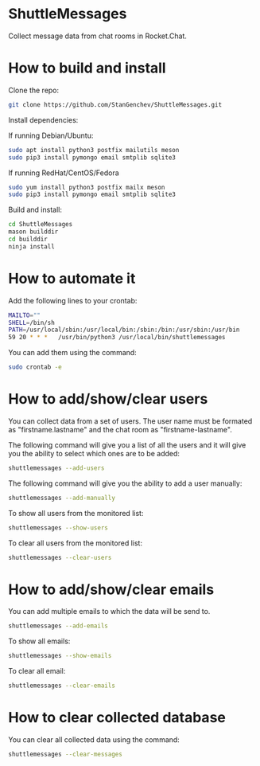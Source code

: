 # ShuttleMessages
Collect message data from chat rooms in Rocket.Chat.

# How to build and install
Clone the repo:

```bash
git clone https://github.com/StanGenchev/ShuttleMessages.git
```

Install dependencies:

If running Debian/Ubuntu:
```bash
sudo apt install python3 postfix mailutils meson
sudo pip3 install pymongo email smtplib sqlite3
```

If running RedHat/CentOS/Fedora
```bash
sudo yum install python3 postfix mailx meson
sudo pip3 install pymongo email smtplib sqlite3
```

Build and install:

```bash
cd ShuttleMessages
mason builddir
cd builddir
ninja install
```

# How to automate it

Add the following lines to your crontab:
```bash
MAILTO=""
SHELL=/bin/sh
PATH=/usr/local/sbin:/usr/local/bin:/sbin:/bin:/usr/sbin:/usr/bin
59 20 * * *   /usr/bin/python3 /usr/local/bin/shuttlemessages
```

You can add them using the command:
```bash
sudo crontab -e
```

# How to add/show/clear users
You can collect data from a set of users. The user name must be formated as "firstname.lastname" and the chat room as "firstname-lastname".

The following command will give you a list of all the users and it will give you the ability to select which ones are to be added:

```bash
shuttlemessages --add-users
```

The following command will give you the ability to add a user manually:

```bash
shuttlemessages --add-manually
```

To show all users from the monitored list:

```bash
shuttlemessages --show-users
```

To clear all users from the monitored list:

```bash
shuttlemessages --clear-users
```

# How to add/show/clear emails
You can add multiple emails to which the data will be send to.

```bash
shuttlemessages --add-emails
```

To show all emails:

```bash
shuttlemessages --show-emails
```

To clear all email:

```bash
shuttlemessages --clear-emails
```

# How to clear collected database
You can clear all collected data using the command:

```bash
shuttlemessages --clear-messages
```
